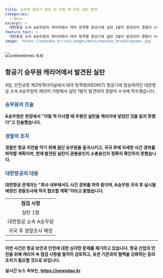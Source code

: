 ```yaml
---
title: 승무원 항공기 탑승 전 어릴 때 주운 실탄 발견
categories:
  - News
excerpt: >
  대한항공 소속 A승무원의 캐리어에서 태국 방콕행 항공기에 실탄 1발이 발견되어 경찰이 수사에 착수했다. A승무원은 어릴 적 주웠던 실탄을 캐리어에 넣었던 것으로 진술했고, 항공 지연을 막기 위해 출국하였으며, 귀국 후에 사건 경위를 파악할 예정이라고 밝혔다. 현재 실탄의 용도는 확인되지 않았으며, 관련 기관들이 사건을 파악 중이다. 대한항공은 내부에서 사건 경위를 조사 중이며 경찰 조사에 적극 협조할 예정이다.
feature_text: >
  대한항공 소속 A승무원의 캐리어에서 태국 방콕행 항공기에 실탄 1발이 발견되어 경찰이 수사에 착수했다. A승무원은 어릴 적 주웠던 실탄을 캐리어에 넣었던 것으로 진술했고, 항공 지연을 막기 위해 출국하였으며, 귀국 후에 사건 경위를 파악할 예정이라고 밝혔다. 현재 실탄의 용도는 확인되지 않았으며, 관련 기관들이 사건을 파악 중이다. 대한항공은 내부에서 사건 경위를 조사 중이며 경찰 조사에 적극 협조할 예정이다.
image: 'https://newsdao.kr/res/images/meta/newsdao_breakingnews.jpg'
---
```


<p><img src="https://newsdao.kr/res/images/meta/newsdao_breakingnews.jpg" alt="ontimetimes 속보" /></p>

<h2 data-ke-size="size26">항공기 승무원 캐리어에서 발견된 실탄</h2>

<p data-ke-size="size16">4일, 인천공항 제2여객터미널에서 태국 방콕행(KE0657) 항공기에 탑승하려던 대한항공 소속 A승무원의 캐리어 가방에서 실탄 1발이 발견되어 경찰이 수사에 착수했습니다.</p>

<h3><b><span style="color: #1a5490;">승무원의 진술</span><b></h3>

<p data-ke-size="size16">A승무원은 현장에서 "어릴 적 이사할 때 주웠던 실탄을 캐리어에 넣었던 것을 알지 못했다"고 진술했습니다.</p>

<h3><b><span style="color: #1a5490;">경찰의 조치</span></b></h3>

<p data-ke-size="size16">경찰은 항공 지연을 막기 위해 일단 승무원을 출국시키고, 귀국 후에 자세한 사건 경위를 파악할 계획이며, 현재 발견된 실탄이 권총용인지 소총용인지 정확히 확인하지 못했습니다.</p>

<h3><b><span style="color: #1a5490;">대한항공의 대응</span></b></h3>

<p data-ke-size="size16">대한항공 관계자는 "회사 내부에서도 사건 경위를 파악 중이며, A승무원 귀국 후 실시될 예정인 경찰조사에 적극 협조할 계획"이라고 밝혔습니다.</p>

<table>
  <tbody>
    <tr>
      <td style="text-align: center; height: 17px;"><b>점검 사항</b></td>
    </tr>
    <tr>
      <td style="text-align: center; height: 17px;">실탄 1발</td>
    </tr>
    <tr>
      <td style="text-align: center; height: 17px;">대한항공 소속 A승무원</td>
    </tr>
    <tr>
      <td style="text-align: center; height: 17px;">귀국 후 경찰조사 예정</td>
    </tr>
  </tbody>
</table>

<hr>

<p data-ke-size="size16">이번 사건은 항공 보안과 안전에 대한 심각한 문제를 제기하고 있습니다. 항공 산업의 안전을 위해 캐리어 속 점검 사항을 철저히 검토하고, 유관 기관과의 협력을 강화하는 등의 조치가 필요할 것으로 보입니다.</p>
실시간 뉴스 속보는, <a href="https://newsdao.kr" rel="dofollow">https://newsdao.kr</a>


